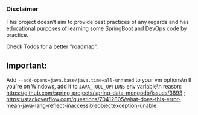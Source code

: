 ### Disclaimer
This project doesn't aim to provide best practices of any regards and has educational purposes of learning some SpringBoot and DevOps code by practice. 

Check Todos for a better "roadmap".

## Important: 
Add `--add-opens=java.base/java.time=all-unnamed` to your vm options\n
If you're on Windows, add it to `JAVA_TOOL_OPTIONS` env variable\n 
reason: https://github.com/spring-projects/spring-data-mongodb/issues/3893 ; https://stackoverflow.com/questions/70412805/what-does-this-error-mean-java-lang-reflect-inaccessibleobjectexception-unable
